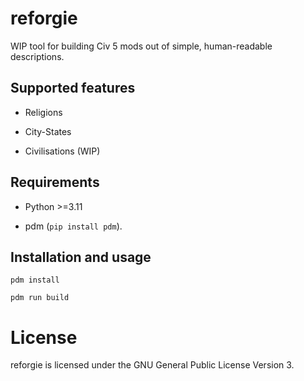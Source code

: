 # reforgie

WIP tool for building Civ 5 mods out of simple, human-readable descriptions.

## Supported features

* Religions

* City-States

* Civilisations (WIP)

## Requirements

* Python >=3.11

* pdm (`pip install pdm`).

## Installation and usage

`pdm install`

`pdm run build`

# License

reforgie is licensed under the GNU General Public License Version 3.
